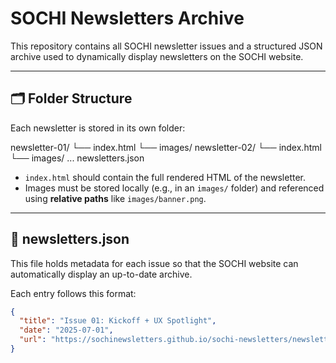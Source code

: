 # SOCHI Newsletters Archive

This repository contains all SOCHI newsletter issues and a structured JSON archive used to dynamically display newsletters on the SOCHI website.

---

## 🗂 Folder Structure

Each newsletter is stored in its own folder:

newsletter-01/
└── index.html
└── images/
newsletter-02/
└── index.html
└── images/
...
newsletters.json


- `index.html` should contain the full rendered HTML of the newsletter.
- Images must be stored locally (e.g., in an `images/` folder) and referenced using **relative paths** like `images/banner.png`.

---

## 📄 newsletters.json

This file holds metadata for each issue so that the SOCHI website can automatically display an up-to-date archive.

Each entry follows this format:

```json
{
  "title": "Issue 01: Kickoff + UX Spotlight",
  "date": "2025-07-01",
  "url": "https://sochinewsletters.github.io/sochi-newsletters/newsletter-01/"
}
